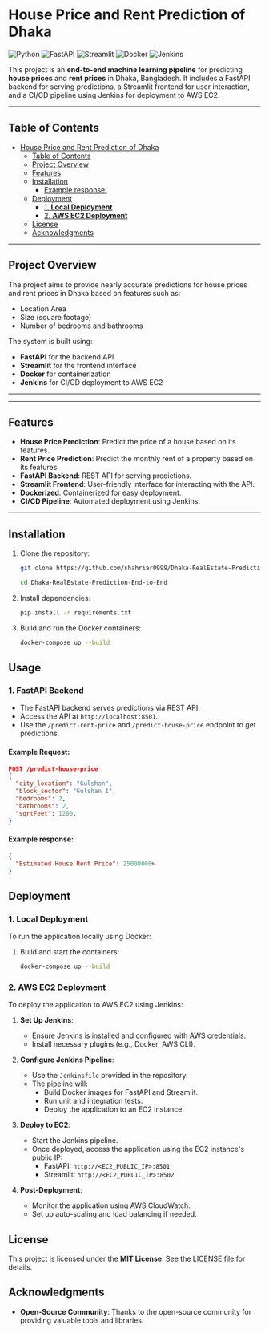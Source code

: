 # House Price and Rent Prediction of Dhaka 

![Python](https://img.shields.io/badge/Python-3.12%2B-blue)
![FastAPI](https://img.shields.io/badge/FastAPI-0.115%2B-green)
![Streamlit](https://img.shields.io/badge/Streamlit-1.4%2B-orange)
![Docker](https://img.shields.io/badge/Docker-24.00%2B-blue)
![Jenkins](https://img.shields.io/badge/Jenkins-2.4970-red)

This project is an **end-to-end machine learning pipeline** for predicting **house prices** and **rent prices** in Dhaka, Bangladesh. It includes a FastAPI backend for serving predictions, a Streamlit frontend for user interaction, and a CI/CD pipeline using Jenkins for deployment to AWS EC2.

---


## Table of Contents
- [House Price and Rent Prediction of Dhaka](#house-price-and-rent-prediction-of-dhaka)
  - [Table of Contents](#table-of-contents)
  - [Project Overview](#project-overview)
  - [Features](#features)
  - [Installation](#installation)
      - [Example response:](#example-response)
  - [Deployment](#deployment)
    - [1. **Local Deployment**](#1-local-deployment)
    - [2. **AWS EC2 Deployment**](#2-aws-ec2-deployment)
  - [License](#license)
  - [Acknowledgments](#acknowledgments)

---

## Project Overview
The project aims to provide nearly accurate predictions for house prices and rent prices in Dhaka based on features such as:
- Location Area
- Size (square footage)
- Number of bedrooms and bathrooms


The system is built using:
- **FastAPI** for the backend API
- **Streamlit** for the frontend interface
- **Docker** for containerization
- **Jenkins** for CI/CD deployment to AWS EC2

---

---

## Features
- **House Price Prediction**: Predict the price of a house based on its features.
- **Rent Price Prediction**: Predict the monthly rent of a property based on its features.
- **FastAPI Backend**: REST API for serving predictions.
- **Streamlit Frontend**: User-friendly interface for interacting with the API.
- **Dockerized**: Containerized for easy deployment.
- **CI/CD Pipeline**: Automated deployment using Jenkins.

---

## Installation
1. Clone the repository:
   ```bash
   git clone https://github.com/shahriar0999/Dhaka-RealEstate-Prediction-End-to-End.git

   cd Dhaka-RealEstate-Prediction-End-to-End
2. Install dependencies:
    ```bash
    pip install -r requirements.txt

3. Build and run the Docker containers:
    ```bash
    docker-compose up --build

## Usage

### 1. **FastAPI Backend**
- The FastAPI backend serves predictions via REST API.
- Access the API at `http://localhost:8501`.
- Use the `/predict-rent-price`  and `/predict-house-price` endpoint to get predictions.

#### Example Request:
```json
POST /predict-house-price
{
  "city_location": "Gulshan",
  "block_sector": "Gulshan 1",
  "bedrooms": 2,
  "bathrooms": 2,
  "sqrtFeet": 1200,
}
```

#### Example response:
```json
{
  "Estimated House Rent Price": 25000000৳
}
```

## Deployment

### 1. **Local Deployment**
To run the application locally using Docker:
1. Build and start the containers:
   ```bash
   docker-compose up --build

### 2. **AWS EC2 Deployment**
To deploy the application to AWS EC2 using Jenkins:
1. **Set Up Jenkins**:
   - Ensure Jenkins is installed and configured with AWS credentials.
   - Install necessary plugins (e.g., Docker, AWS CLI).

2. **Configure Jenkins Pipeline**:
   - Use the `Jenkinsfile` provided in the repository.
   - The pipeline will:
     - Build Docker images for FastAPI and Streamlit.
     - Run unit and integration tests.
     - Deploy the application to an EC2 instance.

3. **Deploy to EC2**:
   - Start the Jenkins pipeline.
   - Once deployed, access the application using the EC2 instance's public IP:
     - FastAPI: `http://<EC2_PUBLIC_IP>:8501`
     - Streamlit: `http://<EC2_PUBLIC_IP>:8502`

4. **Post-Deployment**:
   - Monitor the application using AWS CloudWatch.
   - Set up auto-scaling and load balancing if needed.

## License

This project is licensed under the **MIT License**. See the [LICENSE](LICENSE) file for details.


## Acknowledgments

- **Open-Source Community**: Thanks to the open-source community for providing valuable tools and libraries.
